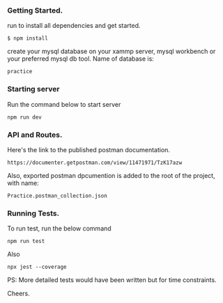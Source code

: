 
### Getting Started. 
run to install all dependencies and get started.
```
$ npm install
```
create your mysql database on your xammp server, mysql workbench or your preferred mysql db tool.
Name of database is: 
```
practice
```

### Starting server
Run the command below to start server
```
npm run dev
```

### API and Routes.
Here's the link to the published postman documentation.
```
https://documenter.getpostman.com/view/11471971/TzK17azw
```
Also, exported postman dpcumention is added to the root of the project, with name:
```
Practice.postman_collection.json
```

### Running Tests.
To run test, run the below command
```
npm run test
```
Also
```
npx jest --coverage
```

PS: More detailed tests would have been written but for time constraints.

Cheers.


